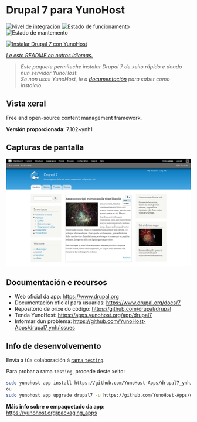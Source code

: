 <!--
NOTA: Este README foi creado automáticamente por <https://github.com/YunoHost/apps/tree/master/tools/readme_generator>
NON debe editarse manualmente.
-->

# Drupal 7 para YunoHost

[![Nivel de integración](https://apps.yunohost.org/badge/integration/drupal7)](https://ci-apps.yunohost.org/ci/apps/drupal7/)
![Estado de funcionamento](https://apps.yunohost.org/badge/state/drupal7)
![Estado de mantemento](https://apps.yunohost.org/badge/maintained/drupal7)

[![Instalar Drupal 7 con YunoHost](https://install-app.yunohost.org/install-with-yunohost.svg)](https://install-app.yunohost.org/?app=drupal7)

*[Le este README en outros idiomas.](./ALL_README.md)*

> *Este paquete permíteche instalar Drupal 7 de xeito rápido e doado nun servidor YunoHost.*  
> *Se non usas YunoHost, le a [documentación](https://yunohost.org/install) para saber como instalalo.*

## Vista xeral

Free and open-source content management framework.


**Versión proporcionada:** 7.102~ynh1

## Capturas de pantalla

![Captura de pantalla de Drupal 7](./doc/screenshots/screenshot.png)

## Documentación e recursos

- Web oficial da app: <https://www.drupal.org>
- Documentación oficial para usuarias: <https://www.drupal.org/docs/7>
- Repositorio de orixe do código: <https://github.com/drupal/drupal>
- Tenda YunoHost: <https://apps.yunohost.org/app/drupal7>
- Informar dun problema: <https://github.com/YunoHost-Apps/drupal7_ynh/issues>

## Info de desenvolvemento

Envía a túa colaboración á [rama `testing`](https://github.com/YunoHost-Apps/drupal7_ynh/tree/testing).

Para probar a rama `testing`, procede deste xeito:

```bash
sudo yunohost app install https://github.com/YunoHost-Apps/drupal7_ynh/tree/testing --debug
ou
sudo yunohost app upgrade drupal7 -u https://github.com/YunoHost-Apps/drupal7_ynh/tree/testing --debug
```

**Máis info sobre o empaquetado da app:** <https://yunohost.org/packaging_apps>
